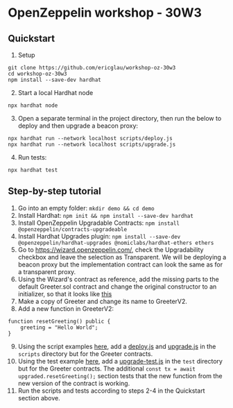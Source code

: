 # OpenZeppelin workshop - 30W3

## Quickstart

1. Setup
```
git clone https://github.com/ericglau/workshop-oz-30w3
cd workshop-oz-30w3
npm install --save-dev hardhat
```

2. Start a local Hardhat node
```
npx hardhat node
```

3. Open a separate terminal in the project directory, then run the below to deploy and then upgrade a beacon proxy:
```
npx hardhat run --network localhost scripts/deploy.js
npx hardhat run --network localhost scripts/upgrade.js
```

4. Run tests:
```
npx hardhat test
```

## Step-by-step tutorial

1. Go into an empty folder: `mkdir demo && cd demo`
2. Install Hardhat: `npm init && npm install --save-dev hardhat`
3. Install OpenZeppelin Upgradable Contracts: `npm install @openzeppelin/contracts-upgradeable`
4. Install Hardhat Upgrades plugin: `npm install --save-dev @openzeppelin/hardhat-upgrades @nomiclabs/hardhat-ethers ethers`
5. Go to https://wizard.openzeppelin.com/, check the Upgradability checkbox and leave the selection as Transparent.  We will be deploying a beacon proxy but the implementation contract can look the same as for a transparent proxy.
6. Using the Wizard's contract as reference, add the missing parts to the default Greeter.sol contract and change the original constructor to an initializer, so that it looks like [this](./contracts/Greeter.sol)
7. Make a copy of Greeter and change its name to GreeterV2.
8. Add a new function in GreeterV2:
```
function resetGreeting() public {
    greeting = "Hello World";
}
```
9. Using the script examples [here](https://docs.openzeppelin.com/upgrades-plugins/1.x/hardhat-upgrades#beacon-proxies), add a [deploy.js](./scripts/deploy.js) and [upgrade.js](./scripts/upgrade.js) in the `scripts` directory but for the Greeter contracts.
10. Using the test example [here](https://docs.openzeppelin.com/upgrades-plugins/1.x/hardhat-upgrades#beacon-proxies-tests), add a [upgrade-test.js](./test/upgrade-test.js) in the `test` directory but for the Greeter contracts.  The additional `const tx = await upgraded.resetGreeting();` section tests that the new function from the new version of the contract is working.
11. Run the scripts and tests according to steps 2-4 in the Quickstart section above.
